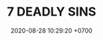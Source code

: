 ---
layout: teamCard3
permalink: /team/:title.html
categories: LA2024JN LIN1 LIN2 LIN3 LIN4 LIN5 LIN6 LIN7 LIN8  LIN10 LIN11
maincover: /assets/logos/7DS.png
puntosLJMAYO24: 17
date: 2020-08-28 10:29:20 +0700
title: 7 DEADLY SINS
route: /liga-naranja
tag: johto042024
color: black
puntosLJ202404: 12
grupo: sur
background: '#F16C38'
cover: /assets/backCard.png
team: 7 DEADLY SINS
ID: 7DS
puntos: 1
pj: 3
dia: '26'
hora: '21:10'
#PARTIDO 1
j1: RONDA 1
bg1: rock
p1: LEGION P&S
r1: 3
pp1: 7DS
rr1: 0
pt1: 0
pj1: 1
#PARTIDO 2
j2: RONDA 2
p2: 7DS
pp2: EK
bg2: rock rock
r2: 
rr2: 
pt2: 0
pj2: 0
#PARTIDO 3
j3: RONDA 3
p3: 7DS
pp3: STAR-TEC B
bg3: rock
r3: 1
rr3: 2
pt3: 1
pj3: 1
#PARTIDO 4
j4: RONDA 4
p4: POA GIRLS
pp4: 7DS
bg4: rock 
r4: 
rr4: 
pt4: 0
pj4: 0
#PARTIDO 5
j5: RONDA 5
p5: RISING STARS
pp5: 7DS
bg5: rock 
r5: 
rr5: 
pt5: 0
pj5: 0
#PARTIDO 6
j6: RONDA 6
p6: LOT
pp6: 7DS
bg6: rock 
r6: 3
rr6: 0
pt6: 0
pj6: 1 
#PARTIDO 7
j7: RONDA 7
p7:  LEGION MEW
pp7: 7DS
bg7: rock 
r7: 
rr7: 
pt7: 0
pj7: 0
#PARTIDO 8
j8: RONDA 8
p8:  7DS
pp8: TSA
bg8: rock 
rr8: 
r8: 
pt8: 0
pj8: 0
#PARTIDO 9
j9: RONDA 9
p9: 7DS
pp9: DESCANSO
bg9: rock
r9: 
rr9: 
pt9: 0
pj9: 0
#PARTIDO 10
j10: RONDA 10
p10: TA
pp10: 7DS
bg10: rock 
r10: 
rr10: 
pt10: 0
pj10: 0
#PARTIDO 11
j11: RONDA 11
p11: IL REBORN
pp11: 7DS
bg11: rock 
r11: 
rr11: 
pt11: 0
pj11: 0
# pj: 11
# pt1: 1
# pt2: 3
# pt3: 2
# pt4: 3
# pt5: 0
# pt6: 3
# pt7: 0
# pt8: 1
# pt9: 0
# pt10: 1
# pt11: 3
# p1: ZODIAC
# r1: 2
# bg1: rock bg-warning
# rr1: 1
# pp1: DFS DMD
# p2: DFS DMD
# r2: 3
# rr2: 0
# bg2: rock bg-success
# pp2: MBO
# p3: DFS DMD
# r3: 2
# bg3: rock bg-info
# rr3: 1
# pp3: LAST BREATH
# p4:  DFS RUBY
# r4: 0
# bg4: rock bg-success
# rr4: 3
# pp4: DFS DMD
# p5:  no smite
# r5: 3
# bg5: rock bg-danger
# rr5: 0
# pp5: dfs dmd
# p6: jas
# r6: 0
# rr6: 3
# bg6: rock bg-success
# pp6: dfs dmd
# p7:  DFS DMD
# r7: 0
# rr7: 2
# bg7: rock bg-danger
# pp7: SOJ
# p8:  DFS DMD
# r8: 1
# bg8: rock bg-warning
# rr8: 2
# pp8: T. SATISFACTION
# p9:  DFS DMD
# r9: 0
# bg9: rock bg-danger
# rr9: 3
# pp9: S. VANGUARD
# p10:  HGO
# r10: 2
# rr10: 1
# bg10: rock bg-warning
# pp10: DFS DM
# p11: hg regios
# r11: 0
# rr11: 3
# bg11: rock bg-success
# pp11: dfs dmd
##torneos
rango: ACERO
bg: bg-johto 
torneo1: Lj my24
tps1: IN PROGRESS
tb1: card-johto
timg1: /assets/logos/LIGA-JOHTO.png
---